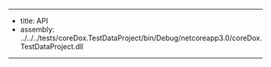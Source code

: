 ---
- title: API
- assembly: ../../../tests/coreDox.TestDataProject/bin/Debug/netcoreapp3.0/coreDox.TestDataProject.dll
---